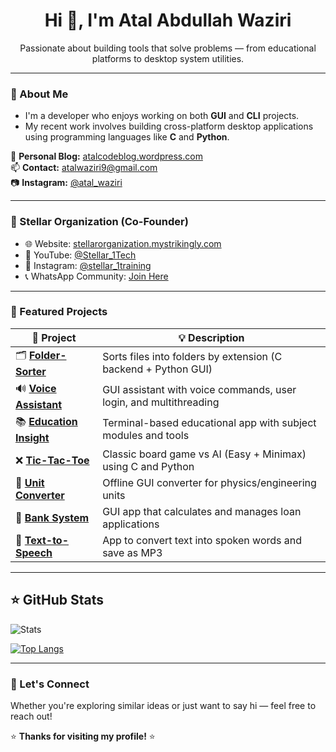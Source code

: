 <h1 align="center">Hi 👋, I'm Atal Abdullah Waziri</h1>
<p align="center">
  Passionate about building tools that solve problems — from educational platforms to desktop system utilities.
</p>

---

### 🧠 About Me

- I'm a developer who enjoys working on both **GUI** and **CLI** projects.
- My recent work involves building cross-platform desktop applications using programming languages like **C** and **Python**.

📖 **Personal Blog:** [atalcodeblog.wordpress.com](https://atalcodeblog.wordpress.com/)  
📫 **Contact:** [atalwaziri9@gmail.com](mailto:atalwaziri9@gmail.com)  
📷 **Instagram:** [@atal_waziri](https://www.instagram.com/atal_waziri/)

---

### 🏢 Stellar Organization (Co-Founder)

- 🌐 Website: [stellarorganization.mystrikingly.com](https://stellarorganization.mystrikingly.com/)  
- 🎥 YouTube: [@Stellar_1Tech](https://youtube.com/@Stellar_1Tech?si=II4lOZKJELa8cL1Q)  
- 📸 Instagram: [@stellar_1training](https://www.instagram.com/stellar_1training)  
- 📞 WhatsApp Community: [Join Here](https://chat.whatsapp.com/H47fnJwZfeVG8ccISZbgqp)

---

### 🚀 Featured Projects

| 🧠 Project | 💡 Description |
|-----------|----------------|
| 🗂️ **[Folder-Sorter](https://github.com/waziri245/Folder-Sorter)** | Sorts files into folders by extension (C backend + Python GUI) |
| 🔊 **[Voice Assistant](https://github.com/waziri245/Voice-Assistant)** | GUI assistant with voice commands, user login, and multithreading |
| 📚 **[Education Insight](https://github.com/waziri245/Education-Insight)** | Terminal-based educational app with subject modules and tools |
| ❌ **[Tic-Tac-Toe](https://github.com/waziri245/Tic-Tac-Toe)** | Classic board game vs AI (Easy + Minimax) using C and Python |
| 🧮 **[Unit Converter](https://github.com/waziri245/Unit-Converter)** | Offline GUI converter for physics/engineering units |
| 💸 **[Bank System](https://github.com/waziri245/Bank-System)** | GUI app that calculates and manages loan applications |
| 📢 **[Text-to-Speech](https://github.com/waziri245/Text-To-Speech)** | App to convert text into spoken words and save as MP3 |

---

## ⭐ GitHub Stats

![Stats](https://github-readme-stats.vercel.app/api?username=waziri245&show_icons=true&theme=tokyonight&hide=prs,issues,contribs)

[![Top Langs](https://github-readme-stats.vercel.app/api/top-langs/?username=waziri245&layout=compact&theme=tokyonight)](https://github.com/anuraghazra/github-readme-stats)

---

### 💬 Let's Connect

Whether you're exploring similar ideas or just want to say hi — feel free to reach out!

⭐ **Thanks for visiting my profile!** ⭐
